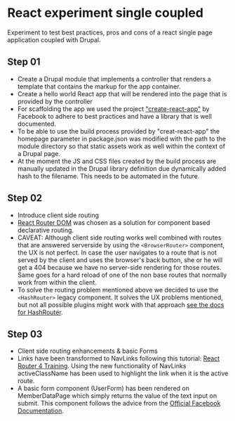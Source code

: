 # React experiment single coupled
Experiment to test best practices, pros and cons of a react single page application coupled with Drupal.

## Step 01
* Create a Drupal module that implements a controller that renders a template that contains the markup for the app container.
* Create a hello world React app that will be rendered into the page that is provided by the controller
* For scaffolding the app we used the project ["create-react-app"](https://github.com/facebookincubator/create-react-app) by Facebook to adhere to best practices and have a library that is well documented.
* To be able to use the build process provided by "creat-react-app" the homepage parameter in package.json was modified with the path to the module directory so that static assets work as well within the context of a Drupal page.
* At the moment the JS and CSS files created by the build process are manually updated in the Drupal library definition due dynamically added hash to the filename. This needs to be automated in the future.

## Step 02
* Introduce client side routing
* [React Router DOM](https://reacttraining.com/react-router/web/) was chosen as a solution for component based declarative routing.
* CAVEAT: Although client side routing works well combined with routes that are answered serverside by using the `<BrowserRouter>` component, the UX is not perfect. In case the user navigates to a route that is not served by the client and uses the browser's back button, she or he will get a 404 because we have no server-side rendering for those routes. Same goes for a hard reload of one of the non base routes that normally work from within the client.
* To solve the routing problem mentioned above we decided to use the `<HashRouter>`
 legacy component. It solves the UX problems mentioned, but not all possible plugins might work with that approach [see the docs for HashRouter](https://reacttraining.com/react-router/web/api/HashRouter).

 ## Step 03
 * Client side routing enhancements & basic Forms
 * Links have been transformed to NavLinks following this tutorial: [React Router 4 Training](https://egghead.io/lessons/react-run-the-react-router-v4-examples-with-create-react-app). Using the new functionality of NavLinks activeClassName has been used to highlight the link when it is the active route. 
 * A basic form component (UserForm) has been rendered on MemberDataPage which simply returns the value of the text input on submit. This component follows the advice from the [Official Facebook Documentation](https://facebook.github.io/react/docs/forms.html).
